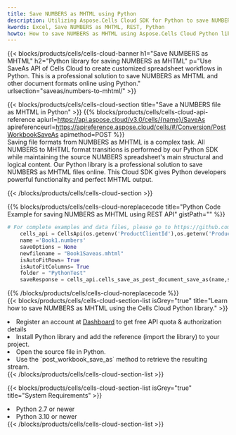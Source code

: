 ```yaml
---
title: Save NUMBERS as MHTML using Python 
description: Utilizing Aspose.Cells Cloud SDK for Python to save NUMBERS format file as MHTML format file. 
kwords: Excel, Save NUMBERS as MHTML, REST, Python
howto: How to save NUMBERS as MHTML using Aspose.Cells Cloud Python library.
---
```



{{< blocks/products/cells/cells-cloud-banner h1="Save NUMBERS as MHTML" h2="Python library for saving NUMBERS as MHTML" p="Use SaveAs API of Cells Cloud to create customized spreadsheet workflows in Python. This is a professional solution to save NUMBERS as MHTML and other document formats online using Python." urlsection="saveas/numbers-to-mhtml/" >}}

{{< blocks/products/cells/cells-cloud-section  title="Save a NUMBERS file as MHTML in Python" >}}
{{% blocks/products/cells/cells-cloud-api-reference  apiurl=https://api.aspose.cloud/v3.0/cells/{name}/SaveAs  apireferenceurl=https://apireference.aspose.cloud/cells/#/Conversion/PostWorkbookSaveAs  apimethod=POST %}}
<br/>
Saving file formats from NUMBERS as MHTML is a complex task. All NUMBERS to MHTML format transitions is performed by our Python SDK while maintaining the source NUMBERS spreadsheet's main structural and logical content. Our Python library is a professional solution to save NUMBERS as MHTML files online. This Cloud SDK gives Python developers powerful functionality and perfect MHTML output.

{{< /blocks/products/cells/cells-cloud-section >}}

{{% blocks/products/cells/cells-cloud-noreplacecode title="Python Code Example for saving NUMBERS as MHTML using REST API" gistPath="" %}}
  
```python
# For complete examples and data files, please go to https://github.com/aspose-cells-cloud/aspose-cells-cloud-python/
    cells_api = CellsApi(os.getenv('ProductClientId'),os.getenv('ProductClientSecret'))
    name ='Book1.numbers'    
    saveOptions = None
    newfilename = "Book1Saveas.mhtml"
    isAutoFitRows= True
    isAutoFitColumns= True
    folder = "PythonTest"
    saveResponse = cells_api.cells_save_as_post_document_save_as(name,save_options=saveOptions, newfilename=(folder +'/' + newfilename),folder=folder)
```
  
{{% /blocks/products/cells/cells-cloud-noreplacecode  %}}
<br/>
{{< blocks/products/cells/cells-cloud-section-list isGrey="true"  title="Learn how to save NUMBERS as MHTML using the Cells Cloud Python library." >}}
<li>Register an account at <a href="https://dashboard.aspose.cloud/">Dashboard</a> to get free API quota & authorization details</li>
<li>Install Python library and add the reference (import the library) to your project.</li>
<li>Open the source file in Python.</li>
<li>Use the `post_workbook_save_as` method to retrieve the resulting stream.</li>
{{< /blocks/products/cells/cells-cloud-section-list >}}

{{< blocks/products/cells/cells-cloud-section-list isGrey="true"  title="System Requirements" >}}
<li>Python 2.7 or newer</li>
<li>Python 3.10 or newer</li>
{{< /blocks/products/cells/cells-cloud-section-list >}}
